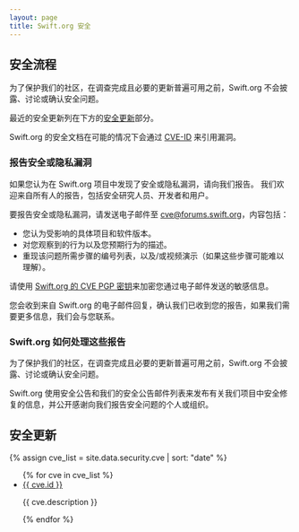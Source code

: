```yaml
---
layout: page
title: Swift.org 安全
---
```


## 安全流程

为了保护我们的社区，在调查完成且必要的更新普遍可用之前，Swift.org 不会披露、讨论或确认安全问题。

最近的安全更新列在下方的[安全更新](#security-updates)部分。

Swift.org 的安全文档在可能的情况下会通过 [CVE-ID](https://www.cve.org/About/Overview) 来引用漏洞。

### 报告安全或隐私漏洞

如果您认为在 Swift.org 项目中发现了安全或隐私漏洞，请向我们报告。
我们欢迎来自所有人的报告，包括安全研究人员、开发者和用户。

要报告安全或隐私漏洞，请发送电子邮件至 [cve@forums.swift.org](mailto:cve@forums.swift.org)，内容包括：

* 您认为受影响的具体项目和软件版本。
* 对您观察到的行为以及您预期行为的描述。
* 重现该问题所需步骤的编号列表，以及/或视频演示（如果这些步骤可能难以理解）。

请使用 [Swift.org 的 CVE PGP 密钥](/keys/cve-signing-key-1.asc)来加密您通过电子邮件发送的敏感信息。

您会收到来自 Swift.org 的电子邮件回复，确认我们已收到您的报告，如果我们需要更多信息，我们会与您联系。

### Swift.org 如何处理这些报告

为了保护我们的社区，在调查完成且必要的更新普遍可用之前，Swift.org 不会披露、讨论或确认安全问题。

Swift.org 使用安全公告和我们的安全公告邮件列表来发布有关我们项目中安全修复的信息，并公开感谢向我们报告安全问题的个人或组织。

## 安全更新

{% assign cve_list = site.data.security.cve | sort: "date" %}

<ul>
  {% for cve in cve_list %}
  <li>
    <a href="https://cve.mitre.org/cgi-bin/cvename.cgi?name={{ cve.id }}">{{ cve.id }}</a>
    <p>
    {{ cve.description }}
    </p>
  </li>
  {% endfor %}
</ul>
